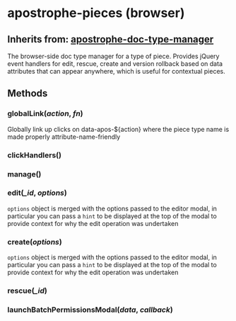 # apostrophe-pieces (browser)
## Inherits from: [apostrophe-doc-type-manager](../apostrophe-doc-type-manager/browser-apostrophe-doc-type-manager.md)
The browser-side doc type manager for a type of piece. Provides jQuery event handlers
for edit, rescue, create and version rollback based on data attributes that can
appear anywhere, which is useful for contextual pieces.


## Methods
### globalLink(*action*, *fn*)
Globally link up clicks on data-apos-${action} where the piece
type name is made properly attribute-name-friendly
### clickHandlers()

### manage()

### edit(*_id*, *options*)
`options` object is merged with the options passed to the editor modal,
in particular you can pass a `hint` to be displayed
at the top of the modal to provide context for why the edit operation
was undertaken
### create(*options*)
`options` object is merged with the options passed to the editor modal,
in particular you can pass a `hint` to be displayed
at the top of the modal to provide context for why the edit operation
was undertaken
### rescue(*_id*)

### launchBatchPermissionsModal(*data*, *callback*)

